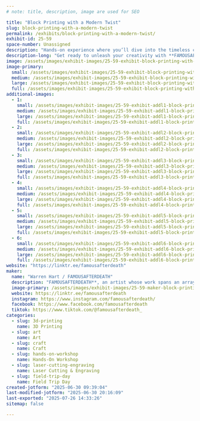 ```yaml
---
# note: title, description, image are used for SEO

title: "Block Printing with a Modern Twist"
slug: block-printing-with-a-modern-twist
permalink: /exhibits/block-printing-with-a-modern-twist/
exhibit-id: 25-59
space-number: Unassigned
description: "Hands-on experience where you’ll dive into the timeless craft of block printing with a modern twist."
description-long: "Get ready to unleash your creativity with **FAMOUSAFTERDEATH**, an artist whose work spans an array of fascinating mediums—from art on antique books to 3D printed toys and intricate laser-cut designs! Ever wondered what it’s like to make your own block print? Now’s your chance! Swing by my booth for a hands-on experience where you’ll dive into the timeless craft of block printing—with a fresh, modern twist. Choose from a selection of unique designs, and create a one-of-a-kind print to take home. Don't miss out—come make something unforgettable with me. See you there!"
image: /assets/images/exhibit-images/25-59-exhibit-block-printing-with-a-modern-twist-496111699-18502440415002174-5764717213979508654-n-1-large.jpg
image-primary: 
  small: /assets/images/exhibit-images/25-59-exhibit-block-printing-with-a-modern-twist-496111699-18502440415002174-5764717213979508654-n-1-small.jpg
  medium: /assets/images/exhibit-images/25-59-exhibit-block-printing-with-a-modern-twist-496111699-18502440415002174-5764717213979508654-n-1-medium.jpg
  large: /assets/images/exhibit-images/25-59-exhibit-block-printing-with-a-modern-twist-496111699-18502440415002174-5764717213979508654-n-1-large.jpg
  full: /assets/images/exhibit-images/25-59-exhibit-block-printing-with-a-modern-twist-496111699-18502440415002174-5764717213979508654-n-1-full.jpg
additional-images: 
  - 1:
    small: /assets/images/exhibit-images/25-59-exhibit-addl1-block-printing-with-a-modern-twist-496157528-18502440400002174-1648127767764606573-n-1-small.jpg
    medium: /assets/images/exhibit-images/25-59-exhibit-addl1-block-printing-with-a-modern-twist-496157528-18502440400002174-1648127767764606573-n-1-medium.jpg
    large: /assets/images/exhibit-images/25-59-exhibit-addl1-block-printing-with-a-modern-twist-496157528-18502440400002174-1648127767764606573-n-1-large.jpg
    full: /assets/images/exhibit-images/25-59-exhibit-addl1-block-printing-with-a-modern-twist-496157528-18502440400002174-1648127767764606573-n-1-full.jpg
  - 2:
    small: /assets/images/exhibit-images/25-59-exhibit-addl2-block-printing-with-a-modern-twist-466388928-18472700764015421-6510475009568000036-n-small.jpg
    medium: /assets/images/exhibit-images/25-59-exhibit-addl2-block-printing-with-a-modern-twist-466388928-18472700764015421-6510475009568000036-n-medium.jpg
    large: /assets/images/exhibit-images/25-59-exhibit-addl2-block-printing-with-a-modern-twist-466388928-18472700764015421-6510475009568000036-n-large.jpg
    full: /assets/images/exhibit-images/25-59-exhibit-addl2-block-printing-with-a-modern-twist-466388928-18472700764015421-6510475009568000036-n-full.jpg
  - 3:
    small: /assets/images/exhibit-images/25-59-exhibit-addl3-block-printing-with-a-modern-twist-496073647-18502440385002174-285378356837594473-n-1-small.jpg
    medium: /assets/images/exhibit-images/25-59-exhibit-addl3-block-printing-with-a-modern-twist-496073647-18502440385002174-285378356837594473-n-1-medium.jpg
    large: /assets/images/exhibit-images/25-59-exhibit-addl3-block-printing-with-a-modern-twist-496073647-18502440385002174-285378356837594473-n-1-large.jpg
    full: /assets/images/exhibit-images/25-59-exhibit-addl3-block-printing-with-a-modern-twist-496073647-18502440385002174-285378356837594473-n-1-full.jpg
  - 4:
    small: /assets/images/exhibit-images/25-59-exhibit-addl4-block-printing-with-a-modern-twist-466532947-18472700755015421-8346518311460922599-n-small.jpg
    medium: /assets/images/exhibit-images/25-59-exhibit-addl4-block-printing-with-a-modern-twist-466532947-18472700755015421-8346518311460922599-n-medium.jpg
    large: /assets/images/exhibit-images/25-59-exhibit-addl4-block-printing-with-a-modern-twist-466532947-18472700755015421-8346518311460922599-n-large.jpg
    full: /assets/images/exhibit-images/25-59-exhibit-addl4-block-printing-with-a-modern-twist-466532947-18472700755015421-8346518311460922599-n-full.jpg
  - 5:
    small: /assets/images/exhibit-images/25-59-exhibit-addl5-block-printing-with-a-modern-twist-466926127-18472700773015421-7791683548183891848-n-small.jpg
    medium: /assets/images/exhibit-images/25-59-exhibit-addl5-block-printing-with-a-modern-twist-466926127-18472700773015421-7791683548183891848-n-medium.jpg
    large: /assets/images/exhibit-images/25-59-exhibit-addl5-block-printing-with-a-modern-twist-466926127-18472700773015421-7791683548183891848-n-large.jpg
    full: /assets/images/exhibit-images/25-59-exhibit-addl5-block-printing-with-a-modern-twist-466926127-18472700773015421-7791683548183891848-n-full.jpg
  - 6:
    small: /assets/images/exhibit-images/25-59-exhibit-addl6-block-printing-with-a-modern-twist-496111699-18502440415002174-5764717213979508654-n-1-6565-small.jpg
    medium: /assets/images/exhibit-images/25-59-exhibit-addl6-block-printing-with-a-modern-twist-496111699-18502440415002174-5764717213979508654-n-1-6565-medium.jpg
    large: /assets/images/exhibit-images/25-59-exhibit-addl6-block-printing-with-a-modern-twist-496111699-18502440415002174-5764717213979508654-n-1-6565-large.jpg
    full: /assets/images/exhibit-images/25-59-exhibit-addl6-block-printing-with-a-modern-twist-496111699-18502440415002174-5764717213979508654-n-1-6565-full.jpg
website: "https://linktr.ee/famousafterdeath"
maker: 
  name: "Warren Hart / FAMOUSAFTERDEATH"
  description: "FAMOUSAFTERDEATH**, an artist whose work spans an array of fascinating mediums—from art on antique books to 3D printed toys and intricate laser-cut designs!"
  image-primary: /assets/images/exhibit-images/25-59-maker-block-printing-with-a-modern-twist-deadbook-medium.png
  website: https://linktr.ee/famousafterdeath
  instagram: https://www.instagram.com/famousafterdeath/
  facebook: https://www.facebook.com/famousafterdeath
  tiktok: https://www.tiktok.com/@famousafterdeath_
categories: 
  - slug: 3d-printing
    name: 3D Printing
  - slug: art
    name: Art
  - slug: craft
    name: Craft
  - slug: hands-on-workshop
    name: Hands-On Workshop
  - slug: laser-cutting-engraving
    name: Laser Cutting & Engraving
  - slug: field-trip-day
    name: Field Trip Day
created-jotform: "2025-06-30 09:39:04"
last-modified-jotform: "2025-06-30 20:16:09"
last-exported: "2025-07-26 14:33:26"
sitemap: false

---
```

